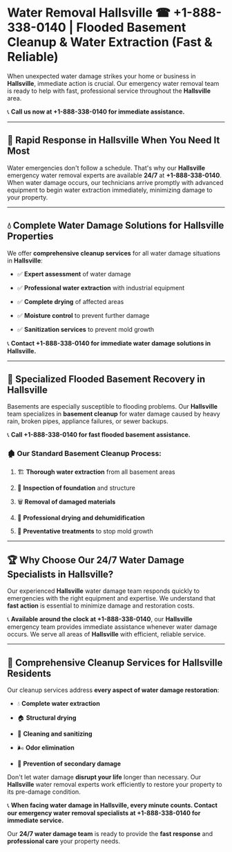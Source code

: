 # Water Removal Hallsville ☎ +1-888-338-0140 | Flooded Basement Cleanup & Water Extraction (Fast & Reliable)

When unexpected water damage strikes your home or business in **Hallsville**, immediate action is crucial. Our emergency water removal team is ready to help with fast, professional service throughout the **Hallsville** area. 

📞 **Call us now at +1-888-338-0140 for immediate assistance.**
---
## 🚀 Rapid Response in Hallsville When You Need It Most
Water emergencies don't follow a schedule. That's why our **Hallsville** emergency water removal experts are available **24/7** at **+1-888-338-0140**. When water damage occurs, our technicians arrive promptly with advanced equipment to begin water extraction immediately, minimizing damage to your property.
---
## 💧 Complete Water Damage Solutions for Hallsville Properties
We offer **comprehensive cleanup services** for all water damage situations in **Hallsville**:
- ✅ **Expert assessment** of water damage  
- ✅ **Professional water extraction** with industrial equipment  
- ✅ **Complete drying** of affected areas  
- ✅ **Moisture control** to prevent further damage  
- ✅ **Sanitization services** to prevent mold growth  
📞 **Contact +1-888-338-0140 for immediate water damage solutions in Hallsville.**
---
## 🌊 Specialized Flooded Basement Recovery in Hallsville
Basements are especially susceptible to flooding problems. Our **Hallsville** team specializes in **basement cleanup** for water damage caused by heavy rain, broken pipes, appliance failures, or sewer backups. 
📞 **Call +1-888-338-0140 for fast flooded basement assistance.**
### 🏚️ Our Standard Basement Cleanup Process:
1. 🏗️ **Thorough water extraction** from all basement areas  
2. 🔎 **Inspection of foundation** and structure  
3. 🗑️ **Removal of damaged materials**  
4. 💨 **Professional drying and dehumidification**  
5. 🚫 **Preventative treatments** to stop mold growth  
---
## 🏆 Why Choose Our 24/7 Water Damage Specialists in Hallsville?
Our experienced **Hallsville** water damage team responds quickly to emergencies with the right equipment and expertise. We understand that **fast action** is essential to minimize damage and restoration costs.
📞 **Available around the clock at +1-888-338-0140**, our **Hallsville** emergency team provides immediate assistance whenever water damage occurs. We serve all areas of **Hallsville** with efficient, reliable service.
---
## 🧹 Comprehensive Cleanup Services for Hallsville Residents
Our cleanup services address **every aspect of water damage restoration**:
- 💧 **Complete water extraction**  
- 🏠 **Structural drying**  
- 🧼 **Cleaning and sanitizing**  
- 🌬️ **Odor elimination**  
- 🚫 **Prevention of secondary damage**  
Don't let water damage **disrupt your life** longer than necessary. Our **Hallsville** water removal experts work efficiently to restore your property to its pre-damage condition.
📞 **When facing water damage in Hallsville, every minute counts. Contact our emergency water removal specialists at +1-888-338-0140 for immediate service.**
Our **24/7 water damage team** is ready to provide the **fast response** and **professional care** your property needs.
